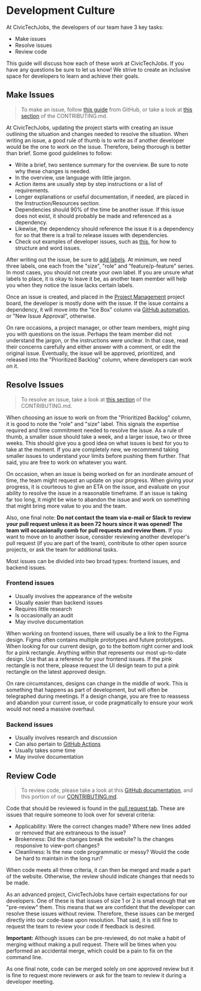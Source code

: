 # Development Culture

At CivicTechJobs, the developers of our team have 3 key tasks:

- Make issues
- Resolve issues
- Review code

This guide will discuss how each of these work at CivicTechJobs. If you have any questions be sure to let us know! We strive to create an inclusive space for developers to learn and achieve their goals.

## Make Issues

> To make an issue, follow [this guide](https://docs.github.com/en/issues/tracking-your-work-with-issues/creating-an-issue) from GitHub, or take a look at [this section](https://github.com/hackforla/CivicTechJobs/blob/main/CONTRIBUTING.md#making-issues-1) of the CONTRIBUTING.md.

At CivicTechJobs, updating the project starts with creating an issue outlining the situation and changes needed to resolve the situation. When writing an issue, a good rule of thumb is to write as if another developer would be the one to work on the issue. Therefore, being thorough is better than brief. Some good guidelines to follow:

- Write a brief, two sentence summary for the overview. Be sure to note why these changes is needed.
- In the overview, use language with little jargon.
- Action items are usually step by step instructions or a list of requirements.
- Longer explanations or useful documentation, if needed, are placed in the Instruction/Resources section.
- Dependencies should 90% of the time be another issue. If this issue does not exist, it should probably be made and referenced as a dependency.
- Likewise, the dependency should reference the issue it is a dependency for so that there is a trail to release issues with dependencies.
- Check out examples of developer issues, such as [this](https://github.com/hackforla/CivicTechJobs/issues/61), for how to structure and word issues.

After writing out the issue, be sure to [add labels](https://docs.github.com/en/issues/using-labels-and-milestones-to-track-work/managing-labels#applying-a-label). At minimum, we need three labels, one each from the "size", "role" and "feature/p-feature" series. In most cases, you should not create your own label. If you are unsure what labels to place, it is okay to leave it be, as another team member will help you when they notice the issue lacks certain labels.

Once an issue is created, and placed in the [Project Management](https://github.com/hackforla/CivicTechJobs/projects/1) project board, the developer is mostly done with the issue. If the issue contains a dependency, it will move into the "Ice Box" column via [GitHub automation](https://github.com/hackforla/CivicTechJobs/blob/bafc2fc1706ac49ec9c2c7cb610a29bddc561339/.github/workflows/issue-trigger.yml#L7), or "New Issue Approval", otherwise.

On rare occasions, a project manager, or other team members, might ping you with questions on the issue. Perhaps the team member did not understand the jargon, or the instructions were unclear. In that case, read their concerns carefully and either answer with a comment, or edit the original issue. Eventually, the issue will be approved, prioritized, and released into the "Prioritized Backlog" column, where developers can work on it.

## Resolve Issues

> To resolve an issue, take a look at [this section](https://github.com/hackforla/CivicTechJobs/blob/main/CONTRIBUTING.md#resolving-issues-1) of the CONTRIBUTING.md.

When choosing an issue to work on from the "Prioritized Backlog" column, it is good to note the "role" and "size" label. This signals the expertise required and time commitment needed to resolve the issue. As a rule of thumb, a smaller issue should take a week, and a larger issue, two or three weeks. This should give you a good idea on what issues is best for you to take at the moment. If you are completely new, we recommend taking smaller issues to understand your limits before pushing them further. That said, you are free to work on whatever you want.

On occasion, when an issue is being worked on for an inordinate amount of time, the team might request an update on your progress. When giving your progress, it is courteous to give an ETA on the issue, and evaluate on your ability to resolve the issue in a reasonable timeframe. If an issue is taking far too long, it might be wise to abandon the issue and work on something that might bring more value to you and the team.

Also, one final note: **Do not contact the team via e-mail or Slack to review your pull request unless it as been 72 hours since it was opened! The team will occasionally comb for pull requests and review them.** If you want to move on to another issue, consider reviewing another developer's pull request (if you are part of the team), contribute to other open source projects, or ask the team for additional tasks.

Most issues can be divided into two broad types: frontend issues, and backend issues.

### Frontend issues

- Usually involves the appearance of the website
- Usually easier than backend issues
- Requires little research
- Is occasionally an audit
- May involve documentation

When working on frontend issues, there will usually be a link to the Figma design. Figma often contains multiple prototypes and future prototypes. When looking for our current design, go to the bottom right corner and look for a pink rectangle. Anything within that represents our most up-to-date design. Use that as a reference for your frontend issues. If the pink rectangle is not there, please request the UI design team to put a pink rectangle on the latest approved design.

On rare circumstances, designs can change in the middle of work. This is something that happens as part of development, but will often be telegraphed during meetings. If a design change, you are free to reassess and abandon your current issue, or code pragmatically to ensure your work would not need a massive overhaul.

### Backend issues

- Usually involves research and discussion
- Can also pertain to [GitHub Actions](https://docs.github.com/en/actions)
- Usually takes some time
- May involve documentation

## Review Code

> To review code, please take a look at this [GitHub documentation](https://docs.github.com/en/pull-requests/collaborating-with-pull-requests/reviewing-changes-in-pull-requests/about-pull-request-reviews), and this portion of our [CONTRIBUTING.md](https://github.com/hackforla/CivicTechJobs/blob/main/CONTRIBUTING.md#reviewing-code).

Code that should be reviewed is found in the [pull request tab](https://github.com/hackforla/CivicTechJobs/pulls). These are issues that require someone to look over for several criteria:

- Applicability: Were the correct changes made? Where new lines added or removed that are extraneous to the issue?
- Brokenness: Did the changes break the website? Is the changes responsive to view-port changes?
- Cleanliness: Is the new code programmatic or messy? Would the code be hard to maintain in the long run?

When code meets all three criteria, it can then be merged and made a part of the website. Otherwise, the review should indicate changes that needs to be made.

As an advanced project, CivicTechJobs have certain expectations for our developers. One of these is that issues of size 1 or 2 is small enough that we "pre-review" them. This means that we are confident that the developer can resolve these issues without review. Therefore, these issues can be merged directly into our code-base upon resolution. That said, it is still fine to request the team to review your code if feedback is desired.

**Important:** Although issues can be pre-reviewed, do not make a habit of merging without making a pull request. There will be times when you performed an accidental merge, which could be a pain to fix on the command line.

As one final note, code can be merged solely on one approved review but it is fine to request more reviewers or ask for the team to review it during a developer meeting.